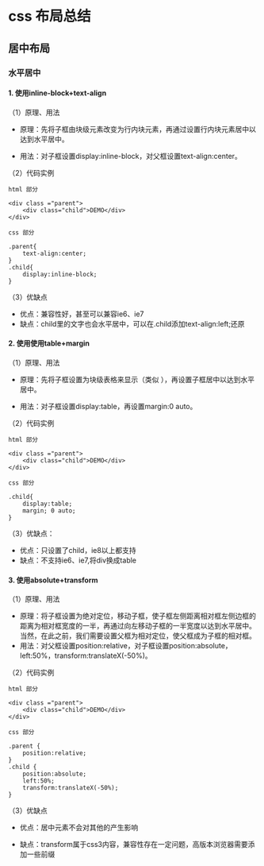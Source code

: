 # css 布局总结

## 居中布局

### 水平居中

#### 1. 使用inline-block+text-align

（1）原理、用法

- 原理：先将子框由块级元素改变为行内块元素，再通过设置行内块元素居中以达到水平居中。

- 用法：对子框设置display:inline-block，对父框设置text-align:center。

（2）代码实例

```
html 部分

<div class ="parent">
    <div class="child">DEMO</div>
</div>

css 部分

.parent{
    text-align:center;
}
.child{
    display:inline-block;
}
```
（3）优缺点

- 优点：兼容性好，甚至可以兼容ie6、ie7
- 缺点：child里的文字也会水平居中，可以在.child添加text-align:left;还原

#### 2. 使用使用table+margin

（1）原理、用法

- 原理：先将子框设置为块级表格来显示（类似 ），再设置子框居中以达到水平居中。

- 用法：对子框设置display:table，再设置margin:0 auto。

（2）代码实例

```
html 部分

<div class ="parent">
    <div class="child">DEMO</div>
</div>

css 部分

.child{
    display:table;
    margin; 0 auto;
}
```

（3）优缺点：

- 优点：只设置了child，ie8以上都支持
- 缺点：不支持ie6、ie7,将div换成table

#### 3. 使用absolute+transform

（1）原理、用法

- 原理：将子框设置为绝对定位，移动子框，使子框左侧距离相对框左侧边框的距离为相对框宽度的一半，再通过向左移动子框的一半宽度以达到水平居中。当然，在此之前，我们需要设置父框为相对定位，使父框成为子框的相对框。
- 用法：对父框设置position:relative，对子框设置position:absolute，left:50%，transform:translateX(-50%)。

（2）代码实例

```
html 部分

<div class ="parent">
    <div class="child">DEMO</div>
</div>

css 部分

.parent {
    position:relative;
}
.child {
    position:absolute;
    left:50%;
    transform:translateX(-50%);
}
```

（3）优缺点

- 优点：居中元素不会对其他的产生影响

- 缺点：transform属于css3内容，兼容性存在一定问题，高版本浏览器需要添加一些前缀